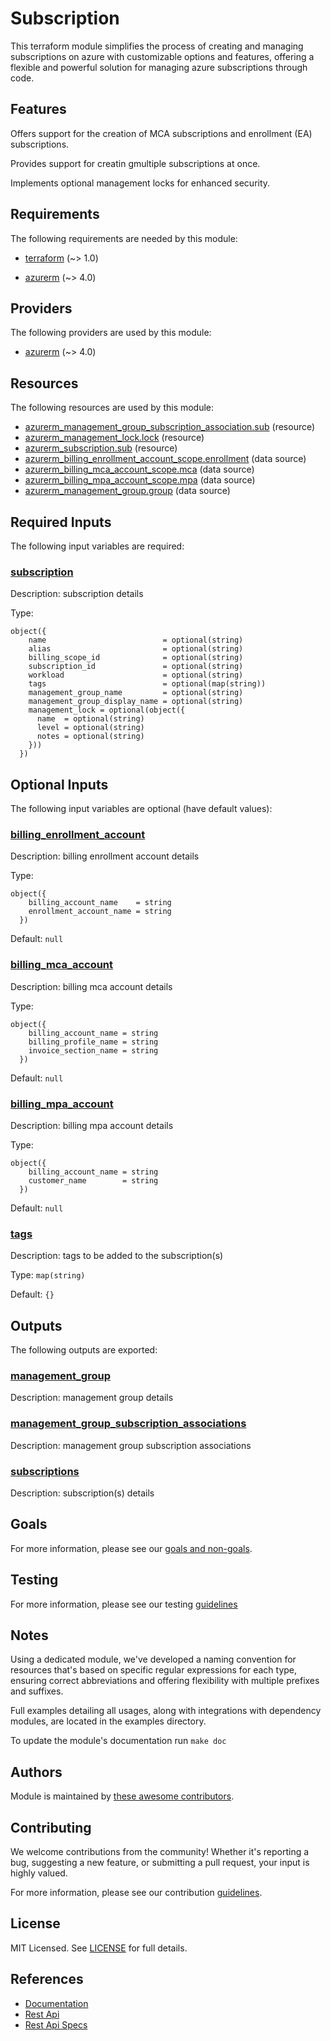 # Subscription

This terraform module simplifies the process of creating and managing subscriptions on azure with customizable options and features, offering a flexible and powerful solution for managing azure subscriptions through code.

## Features

Offers support for the creation of MCA subscriptions and enrollment (EA) subscriptions.

Provides support for creatin gmultiple subscriptions at once.

Implements optional management locks for enhanced security.

<!-- BEGIN_TF_DOCS -->
## Requirements

The following requirements are needed by this module:

- <a name="requirement_terraform"></a> [terraform](#requirement\_terraform) (~> 1.0)

- <a name="requirement_azurerm"></a> [azurerm](#requirement\_azurerm) (~> 4.0)

## Providers

The following providers are used by this module:

- <a name="provider_azurerm"></a> [azurerm](#provider\_azurerm) (~> 4.0)

## Resources

The following resources are used by this module:

- [azurerm_management_group_subscription_association.sub](https://registry.terraform.io/providers/hashicorp/azurerm/latest/docs/resources/management_group_subscription_association) (resource)
- [azurerm_management_lock.lock](https://registry.terraform.io/providers/hashicorp/azurerm/latest/docs/resources/management_lock) (resource)
- [azurerm_subscription.sub](https://registry.terraform.io/providers/hashicorp/azurerm/latest/docs/resources/subscription) (resource)
- [azurerm_billing_enrollment_account_scope.enrollment](https://registry.terraform.io/providers/hashicorp/azurerm/latest/docs/data-sources/billing_enrollment_account_scope) (data source)
- [azurerm_billing_mca_account_scope.mca](https://registry.terraform.io/providers/hashicorp/azurerm/latest/docs/data-sources/billing_mca_account_scope) (data source)
- [azurerm_billing_mpa_account_scope.mpa](https://registry.terraform.io/providers/hashicorp/azurerm/latest/docs/data-sources/billing_mpa_account_scope) (data source)
- [azurerm_management_group.group](https://registry.terraform.io/providers/hashicorp/azurerm/latest/docs/data-sources/management_group) (data source)

## Required Inputs

The following input variables are required:

### <a name="input_subscription"></a> [subscription](#input\_subscription)

Description: subscription details

Type:

```hcl
object({
    name                          = optional(string)
    alias                         = optional(string)
    billing_scope_id              = optional(string)
    subscription_id               = optional(string)
    workload                      = optional(string)
    tags                          = optional(map(string))
    management_group_name         = optional(string)
    management_group_display_name = optional(string)
    management_lock = optional(object({
      name  = optional(string)
      level = optional(string)
      notes = optional(string)
    }))
  })
```

## Optional Inputs

The following input variables are optional (have default values):

### <a name="input_billing_enrollment_account"></a> [billing\_enrollment\_account](#input\_billing\_enrollment\_account)

Description: billing enrollment account details

Type:

```hcl
object({
    billing_account_name    = string
    enrollment_account_name = string
  })
```

Default: `null`

### <a name="input_billing_mca_account"></a> [billing\_mca\_account](#input\_billing\_mca\_account)

Description: billing mca account details

Type:

```hcl
object({
    billing_account_name = string
    billing_profile_name = string
    invoice_section_name = string
  })
```

Default: `null`

### <a name="input_billing_mpa_account"></a> [billing\_mpa\_account](#input\_billing\_mpa\_account)

Description: billing mpa account details

Type:

```hcl
object({
    billing_account_name = string
    customer_name        = string
  })
```

Default: `null`

### <a name="input_tags"></a> [tags](#input\_tags)

Description: tags to be added to the subscription(s)

Type: `map(string)`

Default: `{}`

## Outputs

The following outputs are exported:

### <a name="output_management_group"></a> [management\_group](#output\_management\_group)

Description: management group details

### <a name="output_management_group_subscription_associations"></a> [management\_group\_subscription\_associations](#output\_management\_group\_subscription\_associations)

Description: management group subscription associations

### <a name="output_subscriptions"></a> [subscriptions](#output\_subscriptions)

Description: subscription(s) details
<!-- END_TF_DOCS -->

## Goals

For more information, please see our [goals and non-goals](./GOALS.md).

## Testing

For more information, please see our testing [guidelines](./TESTING.md)

## Notes

Using a dedicated module, we've developed a naming convention for resources that's based on specific regular expressions for each type, ensuring correct abbreviations and offering flexibility with multiple prefixes and suffixes.

Full examples detailing all usages, along with integrations with dependency modules, are located in the examples directory.

To update the module's documentation run `make doc`

## Authors

Module is maintained by [these awesome contributors](https://github.com/cloudnationhq/terraform-azure-sa/graphs/contributors).

## Contributing

We welcome contributions from the community! Whether it's reporting a bug, suggesting a new feature, or submitting a pull request, your input is highly valued.

For more information, please see our contribution [guidelines](./CONTRIBUTING.md).

## License

MIT Licensed. See [LICENSE](https://github.com/cloudnationhq/terraform-azure-sub/blob/main/LICENSE) for full details.

## References

- [Documentation](https://learn.microsoft.com/en-us/azure/cloud-adoption-framework/ready/landing-zone/design-area/resource-org-subscriptions)
- [Rest Api](https://learn.microsoft.com/en-us/rest/api/subscription)
- [Rest Api Specs](https://github.com/Azure/azure-rest-api-specs/tree/1f449b5a17448f05ce1cd914f8ed75a0b568d130/specification/subscription/resource-manager)
